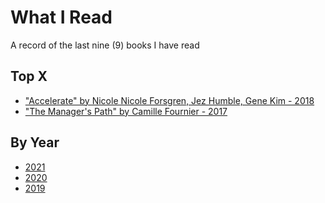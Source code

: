 # What I Read

A record of the last nine (9) books I have read

## Top X
- ["Accelerate" by Nicole Nicole Forsgren, Jez Humble, Gene Kim - 2018]
- ["The Manager's Path" by Camille Fournier - 2017]

## By Year
- [2021]
- [2020]
- [2019]

[2021]: https://github.com/rjar2020/book-club/blob/main/2021/2021.md
[2020]: https://github.com/rjar2020/book-club/blob/main/2020/2020.md
[2019]: https://github.com/rjar2020/book-club/blob/main/2019/2019.md
["Accelerate" by Nicole Nicole Forsgren, Jez Humble, Gene Kim - 2018]:https://books.google.es/books/about/Accelerate.html?id=85XHAQAACAAJ&redir_esc=y
["The Manager's Path" by Camille Fournier - 2017]:https://www.oreilly.com/library/view/the-managers-path/9781491973882/